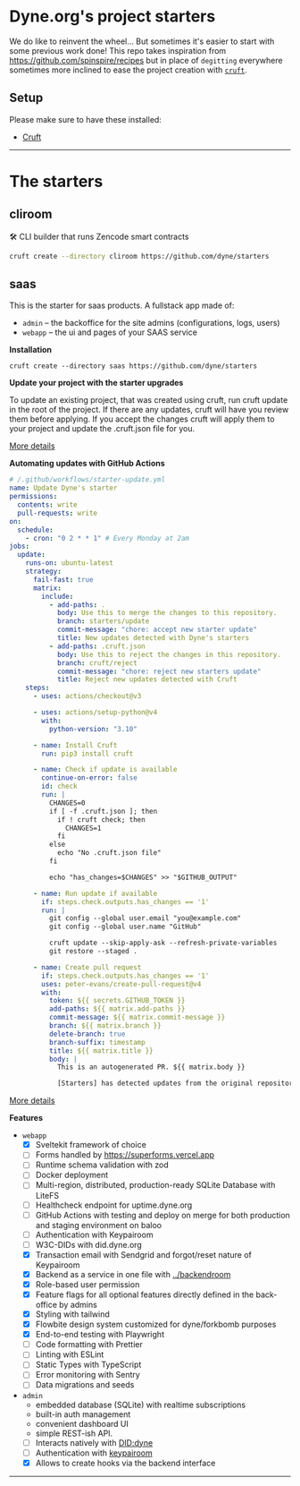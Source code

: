 # Dyne.org's project starters

We do like to reinvent the wheel... But sometimes it's easier to start with some previous work done!
This repo takes inspiration from https://github.com/spinspire/recipes but in place of
`degitting` everywhere sometimes more inclined to ease the project creation with
[`cruft`](https://github.com/cruft/cruft).

## Setup

Please make sure to have these installed:

- [Cruft](https://cruft.github.io/cruft/#installation)

---

# The starters

## cliroom

🛠️ CLI builder that runs Zencode smart contracts

```bash
cruft create --directory cliroom https://github.com/dyne/starters
```


## saas

This is the starter for saas products. A fullstack app made of:

- `admin` – the backoffice for the site admins (configurations, logs, users)
- `webapp` – the ui and pages of your SAAS service

**Installation**

```
cruft create --directory saas https://github.com/dyne/starters
```

**Update your project with the starter upgrades**

To update an existing project, that was created using cruft, run cruft update 
in the root of the project. If there are any updates, cruft will have you 
review them before applying. If you accept the changes cruft will apply them to
your project and update the .cruft.json file for you.

[More details](https://cruft.github.io/cruft/#updating-a-project)

**Automating updates with GitHub Actions**

```yaml
# /.github/workflows/starter-update.yml
name: Update Dyne's starter
permissions:
  contents: write
  pull-requests: write
on:
  schedule:
    - cron: "0 2 * * 1" # Every Monday at 2am
jobs:
  update:
    runs-on: ubuntu-latest
    strategy:
      fail-fast: true
      matrix:
        include:
          - add-paths: .
            body: Use this to merge the changes to this repository.
            branch: starters/update
            commit-message: "chore: accept new starter update"
            title: New updates detected with Dyne's starters
          - add-paths: .cruft.json
            body: Use this to reject the changes in this repository.
            branch: cruft/reject
            commit-message: "chore: reject new starters update"
            title: Reject new updates detected with Cruft
    steps:
      - uses: actions/checkout@v3

      - uses: actions/setup-python@v4
        with:
          python-version: "3.10"

      - name: Install Cruft
        run: pip3 install cruft

      - name: Check if update is available
        continue-on-error: false
        id: check
        run: |
          CHANGES=0
          if [ -f .cruft.json ]; then
            if ! cruft check; then
              CHANGES=1
            fi
          else
            echo "No .cruft.json file"
          fi

          echo "has_changes=$CHANGES" >> "$GITHUB_OUTPUT"

      - name: Run update if available
        if: steps.check.outputs.has_changes == '1'
        run: |
          git config --global user.email "you@example.com"
          git config --global user.name "GitHub"

          cruft update --skip-apply-ask --refresh-private-variables
          git restore --staged .

      - name: Create pull request
        if: steps.check.outputs.has_changes == '1'
        uses: peter-evans/create-pull-request@v4
        with:
          token: ${{ secrets.GITHUB_TOKEN }}
          add-paths: ${{ matrix.add-paths }}
          commit-message: ${{ matrix.commit-message }}
          branch: ${{ matrix.branch }}
          delete-branch: true
          branch-suffix: timestamp
          title: ${{ matrix.title }}
          body: |
            This is an autogenerated PR. ${{ matrix.body }}

            [Starters] has detected updates from the original repository.
```
[More details](https://cruft.github.io/cruft/#automating-updates-with-github-actions)

**Features**

- `webapp`
  - [x] Sveltekit framework of choice
  - [ ] Forms handled by https://superforms.vercel.app
  - [ ] Runtime schema validation with zod
  - [ ] Docker deployment
  - [ ] Multi-region, distributed, production-ready SQLite Database with LiteFS
  - [ ] Healthcheck endpoint for uptime.dyne.org
  - [ ] GitHub Actions with testing and deploy on merge for both production and staging environment on baloo
  - [ ] Authentication with Keypairoom
  - [ ] W3C-DIDs with did.dyne.org
  - [x] Transaction email with Sendgrid and forgot/reset nature of Keypairoom
  - [x] Backend as a service in one file with [../backendroom](../backendroom)
  - [x] Role-based user permission
  - [x] Feature flags for all optional features directly defined in the back-office by admins
  - [x] Styling with tailwind
  - [x] Flowbite design system customized for dyne/forkbomb purposes
  - [x] End-to-end testing with Playwright
  - [ ] Code formatting with Prettier
  - [ ] Linting with ESLint
  - [ ] Static Types with TypeScript
  - [ ] Error monitoring with Sentry
  - [ ] Data migrations and seeds
- `admin`
  - embedded database (SQLite) with realtime subscriptions
  - built-in auth management
  - convenient dashboard UI
  - simple REST-ish API.
  - [ ] Interacts natively with [DID:dyne](https://github.com/dyne/w3c-did)
  - [ ] Authentication with [keypairoom](https://github.com/ledgerproject/keypairoom)
  - [x] Allows to create hooks via the backend interface

---

